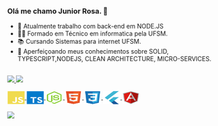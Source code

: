 ### Olá me chamo Junior Rosa. 👋


- 🔭 Atualmente trabalho com back-end em NODE.JS
- 👨‍🎓 Formado em Técnico em informatica pela UFSM.
- 📚 Cursando Sistemas para internet UFSM.
- 📕 Aperfeiçoando meus conhecimentos sobre SOLID, TYPESCRIPT,NODEJS,  CLEAN ARCHITECTURE, MICRO-SERVICES.

## 
 <div>
  <a href="https://github.com/juniorduff">
  <img height="180em" src="https://github-readme-stats.vercel.app/api?username=juniorduff&show_icons=true&theme=outrun&include_all_commits=true&count_private=true"/>
  <img height="180em" src="https://github-readme-stats.vercel.app/api/top-langs/?username=juniorduff&layout=compact&langs_count=7&theme=outrun"/>
</div>
<div style="display: inline_block"><br>
  <img align="center" alt="junior-Js" height="30" width="40" src="https://raw.githubusercontent.com/devicons/devicon/master/icons/javascript/javascript-plain.svg">
  <img align="center" alt="junior-Ts" height="30" width="40" src="https://raw.githubusercontent.com/devicons/devicon/master/icons/typescript/typescript-plain.svg">
  <img align="center" alt="junior-node" height="30" width="40" src="https://raw.githubusercontent.com/devicons/devicon/master/icons/nodejs/nodejs-original.svg">
  <img align="center" alt="junior-HTML" height="30" width="40" src="https://raw.githubusercontent.com/devicons/devicon/master/icons/html5/html5-original.svg">
  <img align="center" alt="junior-CSS" height="30" width="40" src="https://raw.githubusercontent.com/devicons/devicon/master/icons/css3/css3-original.svg">
  <img align="center" alt="junior-flutter" height="30" width="40" src="https://raw.githubusercontent.com/devicons/devicon/master/icons/flutter/flutter-original.svg">
    <img align="center" alt="junior-flutter" height="30" width="40" src="https://raw.githubusercontent.com/devicons/devicon/master/icons/angularjs/angularjs-original.svg">

</div>
  
  <br>
    <a href="https://www.linkedin.com/in/juniorrosa94/" target="_blank"><img src="https://img.shields.io/badge/-LinkedIn-%230077B5?style=for-the-badge&logo=linkedin&logoColor=white" target="_blank"></a> 
 
